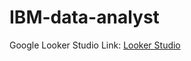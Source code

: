 # IBM-data-analyst

Google Looker Studio Link: [Looker Studio](https://lookerstudio.google.com/reporting/75fa41df-3922-4773-a954-19157c35a83f)
